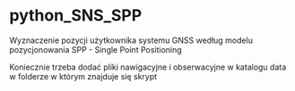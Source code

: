 # python_SNS_SPP
Wyznaczenie pozycji użytkownika systemu GNSS według modelu pozycjonowania SPP - Single Point Positioning


Koniecznie trzeba dodać pliki nawigacyjne i obserwacyjne w katalogu data w folderze w którym znajduje się skrypt
